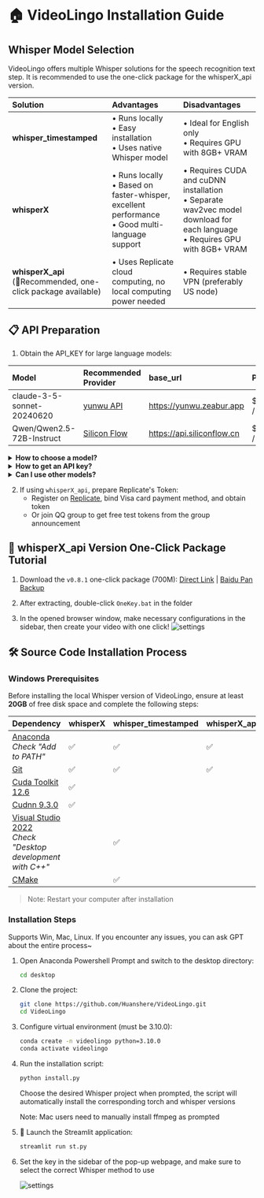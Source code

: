 # 🏠 VideoLingo Installation Guide

## Whisper Model Selection
VideoLingo offers multiple Whisper solutions for the speech recognition text step. It is recommended to use the one-click package for the whisperX_api version.

| Solution | Advantages | Disadvantages |
|:---------|:-----------|:--------------|
| **whisper_timestamped** | • Runs locally<br>• Easy installation<br>• Uses native Whisper model | • Ideal for English only<br>• Requires GPU with 8GB+ VRAM |
| **whisperX**  | • Runs locally<br>• Based on faster-whisper, excellent performance<br>• Good multi-language support | • Requires CUDA and cuDNN installation<br>• Separate wav2vec model download for each language<br>• Requires GPU with 8GB+ VRAM |
| **whisperX_api** <br> (🌟Recommended, one-click package available) | • Uses Replicate cloud computing, no local computing power needed | • Requires stable VPN (preferably US node) |

## 📋 API Preparation

1. Obtain the API_KEY for large language models:

| Model | Recommended Provider | base_url | Price | Effect |
|:------|:---------------------|:---------|:------|:-------|
| claude-3-5-sonnet-20240620 | [yunwu API](https://yunwu.zeabur.app/register?aff=TXMB) | https://yunwu.zeabur.app | $2.14 / 1M | 🤩 |
| Qwen/Qwen2.5-72B-Instruct | [Silicon Flow](https://cloud.siliconflow.cn/i/ttKDEsxE) | https://api.siliconflow.cn | $0.57 / 1M | 😲 |

<details>
<summary><strong>How to choose a model?</strong></summary>
<p>By default, Qwen2.5 is used, costing about $0.43 for 1h video translation. Claude 3.5 has better results, with excellent translation coherence and no AI flavor, but it's more expensive.</p>
</details>
<details>
<summary><strong>How to get an API key?</strong></summary>
<p>Register and top up with any large model provider, then create a new key on the API key page.</p>
</details>
<details>
<summary><strong>Can I use other models?</strong></summary>
<p>OAI-Like API interfaces are supported, but you need to change it in the Streamlit sidebar. However, other models have weak ability to follow instructions and are very likely to cause errors during translation, so they are strongly discouraged.</p>
</details>

2. If using `whisperX_api`, prepare Replicate's Token:
   - Register on [Replicate](https://replicate.com/account/api-tokens), bind Visa card payment method, and obtain token
   - Or join QQ group to get free test tokens from the group announcement

## 💾 whisperX_api Version One-Click Package Tutorial

1. Download the `v0.8.1` one-click package (700M): [Direct Link](https://vip.123pan.cn/1817874751/8078280) | [Baidu Pan Backup](https://pan.baidu.com/s/1H_3PthZ3R3NsjS0vrymimg?pwd=ra64)

2. After extracting, double-click `OneKey.bat` in the folder

3. In the opened browser window, make necessary configurations in the sidebar, then create your video with one click!
  ![settings](https://github.com/user-attachments/assets/3d99cf63-ab89-404c-ae61-5a8a3b27d840)

## 🛠️ Source Code Installation Process

### Windows Prerequisites

Before installing the local Whisper version of VideoLingo, ensure at least **20GB** of free disk space and complete the following steps:

| Dependency | whisperX | whisper_timestamped | whisperX_api |
|:-----------|:---------|:--------------------|:-------------|
| [Anaconda](https://www.anaconda.com/download/success)<br>*Check "Add to PATH"* | ✅ | ✅ | ✅ |
| [Git](https://git-scm.com/download/win) | ✅ | ✅ | ✅ |
| [Cuda Toolkit 12.6](https://developer.download.nvidia.com/compute/cuda/12.6.0/local_installers/cuda_12.6.0_560.76_windows.exe) | ✅ | | |
| [Cudnn 9.3.0](https://developer.download.nvidia.com/compute/cudnn/9.3.0/local_installers/cudnn_9.3.0_windows.exe) | ✅ | | |
| [Visual Studio 2022](https://visualstudio.microsoft.com/zh-hans/thank-you-downloading-visual-studio/?sku=Community&channel=Release&version=VS2022&source=VSLandingPage&cid=2030&passive=false)<br>*Check "Desktop development with C++"* | | ✅ | |
| [CMake](https://github.com/Kitware/CMake/releases/download/v3.30.2/cmake-3.30.2-windows-x86_64.msi) | | ✅ | |

> Note: Restart your computer after installation

### Installation Steps
Supports Win, Mac, Linux. If you encounter any issues, you can ask GPT about the entire process~
1. Open Anaconda Powershell Prompt and switch to the desktop directory:
   ```bash
   cd desktop
   ```

2. Clone the project:
   ```bash
   git clone https://github.com/Huanshere/VideoLingo.git
   cd VideoLingo
   ```

3. Configure virtual environment (must be 3.10.0):
   ```bash
   conda create -n videolingo python=3.10.0
   conda activate videolingo
   ```

4. Run the installation script:
   ```bash
   python install.py
   ```
   Choose the desired Whisper project when prompted, the script will automatically install the corresponding torch and whisper versions

   Note: Mac users need to manually install ffmpeg as prompted

5. 🎉 Launch the Streamlit application:
   ```bash
   streamlit run st.py
   ```

6. Set the key in the sidebar of the pop-up webpage, and make sure to select the correct Whisper method to use

   ![settings](https://github.com/user-attachments/assets/3d99cf63-ab89-404c-ae61-5a8a3b27d840)